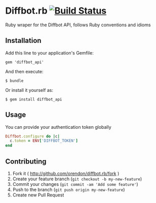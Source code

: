 # Diffbot.rb [![Build Status](https://travis-ci.org/orendon/diffbot.rb.png?branch=master)](https://travis-ci.org/orendon/diffbot.rb)

Ruby wraper for the Diffbot API, follows Ruby conventions and idioms

## Installation

Add this line to your application's Gemfile:

    gem 'diffbot_api'

And then execute:

    $ bundle

Or install it yourself as:

    $ gem install diffbot_api

## Usage

You can provide your authentication token globally

```ruby
Diffbot.configure do |c|
  c.token = ENV['DIFFBOT_TOKEN']
end
```

## Contributing

1. Fork it ( http://github.com/orendon/diffbot.rb/fork )
2. Create your feature branch (`git checkout -b my-new-feature`)
3. Commit your changes (`git commit -am 'Add some feature'`)
4. Push to the branch (`git push origin my-new-feature`)
5. Create new Pull Request
